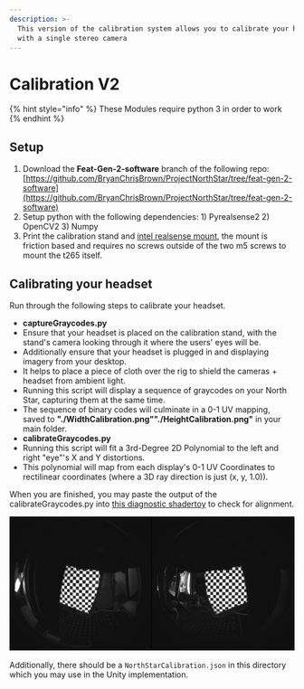 ```yaml
---
description: >-
  This version of the calibration system allows you to calibrate your headset
  with a single stereo camera
---
```


# Calibration V2

{% hint style="info" %}
These Modules require python 3 in order to work
{% endhint %}

## Setup

1. Download the **Feat-Gen-2-software** branch of the following repo: [https://github.com/BryanChrisBrown/ProjectNorthStar/tree/feat-gen-2-software](https://github.com/BryanChrisBrown/ProjectNorthStar/tree/feat-gen-2-software)
2. Setup python with the following dependencies:  1\) Pyrealsense2 2\) OpenCV2 3\) Numpy
3. Print the calibration stand and [intel realsense mount](https://drive.google.com/file/d/1emnKXaevUyY_jEExWeCeesK_AUDbetcu/view?usp=sharing), the mount is friction based and requires no screws outside of the two m5 screws to mount the t265 itself.

## Calibrating your headset

Run through the following steps to calibrate your headset. 

* **captureGraycodes.py**
* Ensure that your headset is placed on the calibration stand, with the stand's camera looking through it where the users' eyes will be.
* Additionally ensure that your headset is plugged in and displaying imagery from your desktop.
* It helps to place a piece of cloth over the rig to shield the cameras + headset from ambient light.
* Running this script will display a sequence of graycodes on your North Star, capturing them at the same time.
* The sequence of binary codes will culminate in a 0-1 UV mapping, saved to **"./WidthCalibration.png""./HeightCalibration.png"** in your main folder.
* **calibrateGraycodes.py**
* Running this script will fit a 3rd-Degree 2D Polynomial to the left and right "eye"'s X and Y distortions.
* This polynomial will map from each display's 0-1 UV Coordinates to rectilinear coordinates \(where a 3D ray direction is just \(x, y, 1.0\)\).

When you are finished, you may paste the output of the calibrateGraycodes.py into [this diagnostic shadertoy](https://www.shadertoy.com/view/wsscD4) to check for alignment.

![The shader toy should look like this when viewed through the headset](../../.gitbook/assets/unknown-2.png)

Additionally, there should be a `NorthStarCalibration.json` in this directory which you may use in the Unity implementation.



